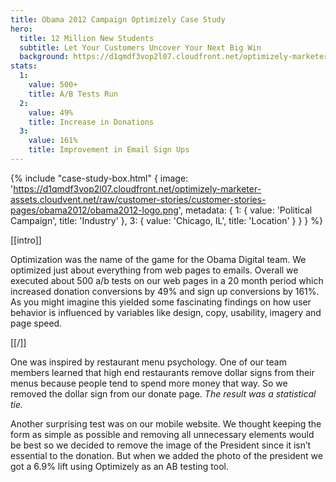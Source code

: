 ```yaml
---
title: Obama 2012 Campaign Optimizely Case Study
hero:
  title: 12 Million New Students
  subtitle: Let Your Customers Uncover Your Next Big Win
  background: https://d1qmdf3vop2l07.cloudfront.net/optimizely-marketer-assets.cloudvent.net/raw/customer-stories/customer-stories-pages/obama2012/obama2012-hero.jpg
stats:
  1:
    value: 500+
    title: A/B Tests Run
  2:
    value: 49%
    title: Increase in Donations
  3:
    value: 161%
    title: Improvement in Email Sign Ups
---
```

{% include "case-study-box.html"
    {
    image: 'https://d1qmdf3vop2l07.cloudfront.net/optimizely-marketer-assets.cloudvent.net/raw/customer-stories/customer-stories-pages/obama2012/obama2012-logo.png',
    metadata: {
      1: {
        value: 'Political Campaign',
        title: 'Industry'
      },
      3: {
        value: 'Chicago, IL',
        title: 'Location'
      }
    }
  }
%}

[[intro]]

Optimization was the name of the game for the Obama Digital team. We optimized just about everything from web pages to emails. Overall we executed about 500 a/b tests on our web pages in a 20 month period which increased donation conversions by 49% and sign up conversions by 161%. As you might imagine this yielded some fascinating findings on how user behavior is influenced by variables like design, copy, usability, imagery and page speed.

[[/]]

One was inspired by restaurant menu psychology. One of our team members learned that high end restaurants remove dollar signs from their menus because people tend to spend more money that way. So we removed the dollar sign from our donate page. *The result was a statistical tie.*

Another surprising test was on our mobile website. We thought keeping the form as simple as possible and removing all unnecessary elements would be best so we decided to remove the image of the President since it isn’t essential to the donation. But when we added the photo of the president we got a 6.9% lift using Optimizely as an AB testing tool.

